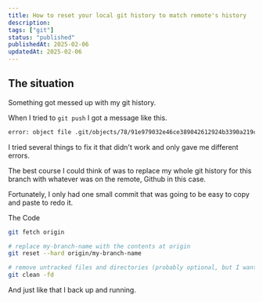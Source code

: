 ```yaml
---
title: How to reset your local git history to match remote's history
description:
tags: ["git"]
status: "published"
publishedAt: 2025-02-06
updatedAt: 2025-02-06
---
```


## The situation

Something got messed up with my git history.

When I tried to `git push` I got a message like this.

```sh
error: object file .git/objects/78/91e979032e46ce389042612924b3390a219c66 is empty
```

I tried several things to fix it that didn't work and only gave me different errors.

The best course I could think of was to replace my whole git history for this branch with whatever was on the remote, Github in this case.

Fortunately, I only had one small commit that was going to be easy to copy and paste to redo it.

The Code

```sh
git fetch origin

# replace my-branch-name with the contents at origin
git reset --hard origin/my-branch-name

# remove untracked files and directories (probably optional, but I wanted to be completely reset)
git clean -fd
```

And just like that I back up and running.
